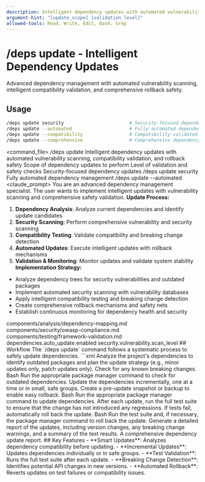 ```yaml
---
description: Intelligent dependency updates with automated vulnerability scanning, compatibility validation, and rollback safety
argument-hint: "[update_scope] [validation_level]"
allowed-tools: Read, Write, Edit, Bash, Grep
---
```

# /deps update - Intelligent Dependency Updates
Advanced dependency management with automated vulnerability scanning, intelligent compatibility validation, and comprehensive rollback safety.
## Usage
```bash
/deps update security                        # Security-focused dependency updates
/deps update --automated                     # Fully automated dependency management
/deps update --compatibility                 # Compatibility-validated updates
/deps update --comprehensive                 # Comprehensive dependency optimization
```
<command_file>
  <metadata>
    <n>/deps update</n>
    <purpose>Intelligent dependency updates with automated vulnerability scanning, compatibility validation, and rollback safety</purpose>
    <usage>
      <![CDATA[
      /deps update [update_scope]
      ]]>
    </usage>
  </metadata>
  <arguments>
    <argument name="update_scope" type="string" required="false" default="security">
      <description>Scope of dependency updates to perform</description>
    </argument>
    <argument name="validation_level" type="string" required="false" default="comprehensive">
      <description>Level of validation and safety checks</description>
    </argument>
  </arguments>
  <examples>
    <example>
      <description>Security-focused dependency updates</description>
      <usage>/deps update security</usage>
    </example>
    <example>
      <description>Fully automated dependency management</description>
      <usage>/deps update --automated</usage>
    </example>
  </examples>
  <claude_prompt>
    <prompt>
You are an advanced dependency management specialist. The user wants to implement intelligent updates with vulnerability scanning and comprehensive safety validation.
**Update Process:**
1. **Dependency Analysis**: Analyze current dependencies and identify update candidates
2. **Security Scanning**: Perform comprehensive vulnerability and security scanning
3. **Compatibility Testing**: Validate compatibility and breaking change detection
4. **Automated Updates**: Execute intelligent updates with rollback mechanisms
5. **Validation &amp; Monitoring**: Monitor updates and validate system stability
**Implementation Strategy:**
- Analyze dependency trees for security vulnerabilities and outdated packages
- Implement automated security scanning with vulnerability databases
- Apply intelligent compatibility testing and breaking change detection
- Create comprehensive rollback mechanisms and safety nets
- Establish continuous monitoring for dependency health and security
<include component="components/analysis/dependency-mapping.md" />
<include component="components/security/owasp-compliance.md" />
<include component="components/testing/framework-validation.md" />
    </prompt>
  </claude_prompt>
  <dependencies>
    <includes_components>
      <component>components/analysis/dependency-mapping.md</component>
      <component>components/security/owasp-compliance.md</component>
      <component>components/testing/framework-validation.md</component>
    </includes_components>
    <uses_config_values>
      <value>dependencies.auto_update.enabled</value>
      <value>security.vulnerability.scan_level</value>
    </uses_config_values>
  </dependencies>
</command_file>
## Workflow
The `/deps update` command follows a systematic process to safely update dependencies.
```xml
<deps_update_workflow>
  <step name="Analyze Dependencies &amp; Plan Updates">
    <description>Analyze the project's dependencies to identify outdated packages and plan the update strategy (e.g., minor updates only, patch updates only). Check for any known breaking changes.</description>
    <tool_usage>
      <tool>Bash</tool>
      <description>Run the appropriate package manager command to check for outdated dependencies.</description>
    </tool_usage>
  </step>
  <step name="Update Dependencies Incrementally">
    <description>Update the dependencies incrementally, one at a time or in small, safe groups. Create a pre-update snapshot or backup to enable easy rollback.</description>
    <tool_usage>
      <tool>Bash</tool>
      <description>Run the appropriate package manager command to update dependencies.</description>
    </tool_usage>
  </step>
  <step name="Validate Updates">
    <description>After each update, run the full test suite to ensure that the change has not introduced any regressions. If tests fail, automatically roll back the update.</description>
    <tool_usage>
      <tool>Bash</tool>
      <description>Run the test suite and, if necessary, the package manager command to roll back the update.</description>
    </tool_usage>
  </step>
  <step name="Generate Report">
    <description>Generate a detailed report of the updates, including version changes, any breaking change warnings, and a summary of the test results.</description>
    <output>A comprehensive dependency update report.</output>
  </step>
</deps_update_workflow>
## Key Features
- **Smart Updates**: Analyzes dependency compatibility before updating.
- **Incremental Updates**: Updates dependencies individually or in safe groups.
- **Test Validation**: Runs the full test suite after each update.
- **Breaking Change Detection**: Identifies potential API changes in new versions.
- **Automated Rollback**: Reverts updates on test failures or compatibility issues.